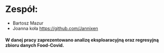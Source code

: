 # Zespół:
- Bartosz Mazur
- Joanna koła https://github.com/Jannixen

#### W danej pracy zaprezentowano analizę eksploaracyjną oraz regresyjną zbioru danych Food-Covid.


